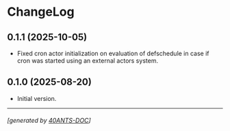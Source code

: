 <a id="x-28SENTO-CRON-DOCS-2FCHANGELOG-3A-40CHANGELOG-2040ANTS-DOC-2FLOCATIVES-3ASECTION-29"></a>

# ChangeLog

<a id="x-28SENTO-CRON-DOCS-2FCHANGELOG-3A-3A-7C0-2E1-2E1-7C-2040ANTS-DOC-2FLOCATIVES-3ASECTION-29"></a>

## 0.1.1 (2025-10-05)

* Fixed cron actor initialization on evaluation of defschedule in case if cron was started using an external actors system.

<a id="x-28SENTO-CRON-DOCS-2FCHANGELOG-3A-3A-7C0-2E1-2E0-7C-2040ANTS-DOC-2FLOCATIVES-3ASECTION-29"></a>

## 0.1.0 (2025-08-20)

* Initial version.


* * *
###### [generated by [40ANTS-DOC](https://40ants.com/doc/)]
